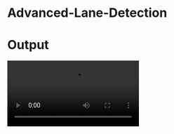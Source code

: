# Advanced-Lane-Detection

# Output
![OUTPUT](https://github.com/Atharva-Vidwans/Advanced-Lane-Detection/blob/main/Output.mp4?raw=true "result")
